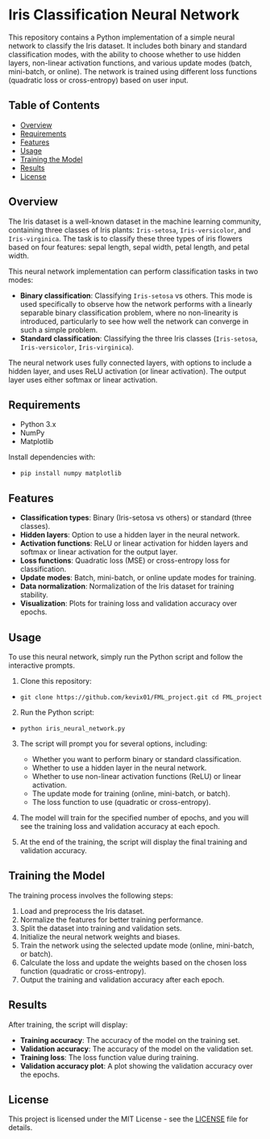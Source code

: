 # Iris Classification Neural Network

This repository contains a Python implementation of a simple neural network to classify the Iris dataset. It includes both binary and standard classification modes, with the ability to choose whether to use hidden layers, non-linear activation functions, and various update modes (batch, mini-batch, or online). The network is trained using different loss functions (quadratic loss or cross-entropy) based on user input.

## Table of Contents
- [Overview](#overview)
- [Requirements](#requirements)
- [Features](#features)
- [Usage](#usage)
- [Training the Model](#training-the-model)
- [Results](#results)
- [License](#license)

## Overview

The Iris dataset is a well-known dataset in the machine learning community, containing three classes of Iris plants: `Iris-setosa`, `Iris-versicolor`, and `Iris-virginica`. The task is to classify these three types of iris flowers based on four features: sepal length, sepal width, petal length, and petal width.

This neural network implementation can perform classification tasks in two modes:
- **Binary classification**: Classifying `Iris-setosa` vs others. This mode is used specifically to observe how the network performs with a linearly separable binary classification problem, where no non-linearity is introduced, particularly to see how well the network can converge in such a simple problem.
- **Standard classification**: Classifying the three Iris classes (`Iris-setosa`, `Iris-versicolor`, `Iris-virginica`).

The neural network uses fully connected layers, with options to include a hidden layer, and uses ReLU activation (or linear activation). The output layer uses either softmax or linear activation.

## Requirements

- Python 3.x
- NumPy
- Matplotlib

Install dependencies with:

- `pip install numpy matplotlib`

## Features

- **Classification types**: Binary (Iris-setosa vs others) or standard (three classes).
- **Hidden layers**: Option to use a hidden layer in the neural network.
- **Activation functions**: ReLU or linear activation for hidden layers and softmax or linear activation for the output layer.
- **Loss functions**: Quadratic loss (MSE) or cross-entropy loss for classification.
- **Update modes**: Batch, mini-batch, or online update modes for training.
- **Data normalization**: Normalization of the Iris dataset for training stability.
- **Visualization**: Plots for training loss and validation accuracy over epochs.

## Usage

To use this neural network, simply run the Python script and follow the interactive prompts.

1. Clone this repository:
- `git clone https://github.com/kevix01/FML_project.git cd FML_project`

2. Run the Python script:
- `python iris_neural_network.py`

3. The script will prompt you for several options, including:
   - Whether you want to perform binary or standard classification.
   - Whether to use a hidden layer in the neural network.
   - Whether to use non-linear activation functions (ReLU) or linear activation.
   - The update mode for training (online, mini-batch, or batch).
   - The loss function to use (quadratic or cross-entropy).

4. The model will train for the specified number of epochs, and you will see the training loss and validation accuracy at each epoch.

5. At the end of the training, the script will display the final training and validation accuracy.

## Training the Model

The training process involves the following steps:
1. Load and preprocess the Iris dataset.
2. Normalize the features for better training performance.
3. Split the dataset into training and validation sets.
4. Initialize the neural network weights and biases.
5. Train the network using the selected update mode (online, mini-batch, or batch).
6. Calculate the loss and update the weights based on the chosen loss function (quadratic or cross-entropy).
7. Output the training and validation accuracy after each epoch.

## Results

After training, the script will display:
- **Training accuracy**: The accuracy of the model on the training set.
- **Validation accuracy**: The accuracy of the model on the validation set.
- **Training loss**: The loss function value during training.
- **Validation accuracy plot**: A plot showing the validation accuracy over the epochs.

## License

This project is licensed under the MIT License - see the [LICENSE](LICENSE) file for details.
